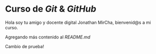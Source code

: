 # Curso de _Git_ & _GitHub_

Hola soy tu amigo y docente digital Jonathan MirCha, bienvenid@s a mi curso.

Agregando más contenido al _README.md_

Cambio de prueba!
